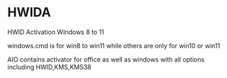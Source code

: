 # HWIDA
HWID Activation WIndows 8 to 11

windows.cmd is for win8 to win11
while others are only for win10 or win11

AIO contains activator for office as well as windows with all options including HWID,KMS,KMS38
